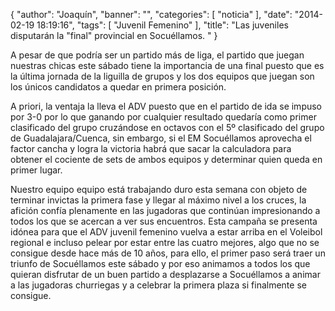 {
  "author": "Joaquín", 
  "banner": "", 
  "categories": [
    "noticia"
  ], 
  "date": "2014-02-19 18:19:16", 
  "tags": [
    "Juvenil Femenino"
  ], 
  "title": "Las juveniles disputarán la \"final\" provincial en Socuéllamos.                                     "
}

A pesar de que podría ser un partido más de liga, el partido que juegan nuestras chicas este sábado tiene la importancia de una final puesto que es la última jornada de la liguilla de grupos y los dos equipos que juegan son los únicos candidatos a quedar en primera posición.

A priori, la ventaja la lleva el ADV puesto que en el partido de ida se impuso por 3-0 por lo que ganando por cualquier resultado quedaría como primer clasificado del grupo cruzándose en octavos con el 5º clasificado del grupo de Guadalajara/Cuenca, sin embargo, si el EM Socuéllamos aprovecha el factor cancha y logra la victoria habrá que sacar la calculadora para obtener el cociente de sets de ambos equipos y determinar quien queda en primer lugar.

Nuestro equipo equipo está trabajando duro esta semana con objeto de terminar invictas la primera fase y llegar al máximo nivel a los cruces, la afición confía plenamente en las jugadoras que continúan impresionando a todos los que se acercan a ver sus encuentros. Esta campaña se presenta idónea para que el ADV juvenil femenino vuelva a estar arriba en el Voleibol regional e incluso pelear por estar entre las cuatro mejores, algo que no se consigue desde hace más de 10 años, para ello, el primer paso será traer un triunfo de Socuéllamos este sábado y por eso animamos a todos los que quieran disfrutar de un buen partido a desplazarse a Socuéllamos a animar a las jugadoras churriegas y a celebrar la primera plaza si finalmente se consigue.

